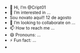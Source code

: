- 👋 Hi, I’m @Cript01
- 👀 I’m interested in ...
-   Sou novato aqui!! 12 de agosto
- 💞️ I’m looking to collaborate on ...
- 📫 How to reach me ...
- 😄 Pronouns: ...
- ⚡ Fun fact: ...
- 

<!---
Cript01/Cript01 is a ✨ special ✨ repository because its `README.md` (this file) appears on your GitHub profile.
You can click the Preview link to take a look at your changes.
--->
